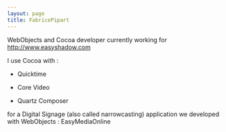 ```yaml
---
layout: page
title: FabricePipart
---
```




WebObjects and Cocoa developer currently working for http://www.easyshadow.com

I use Cocoa with :

- Quicktime

- Core Video

- Quartz Composer

for a Digital Signage (also called narrowcasting) application we developed with WebObjects : EasyMediaOnline

